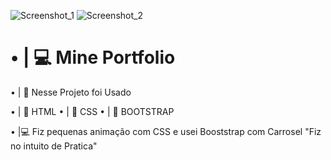 ![Screenshot_1](https://user-images.githubusercontent.com/91854324/210187181-7f27efd3-3fcb-481d-81d3-3d25493d8eeb.png)
![Screenshot_2](https://user-images.githubusercontent.com/91854324/210187180-e65b130c-95cb-4917-8513-9e05922a510d.png)

## <h1>• | 💻 Mine Portfolio</h1>

• | 💎 Nesse Projeto foi Usado 

• | 📁 HTML
• | 📁 CSS
• | 📁 BOOTSTRAP

• |💻 Fiz pequenas animação com CSS e usei Booststrap com Carrosel "Fiz no intuito de Pratica"
